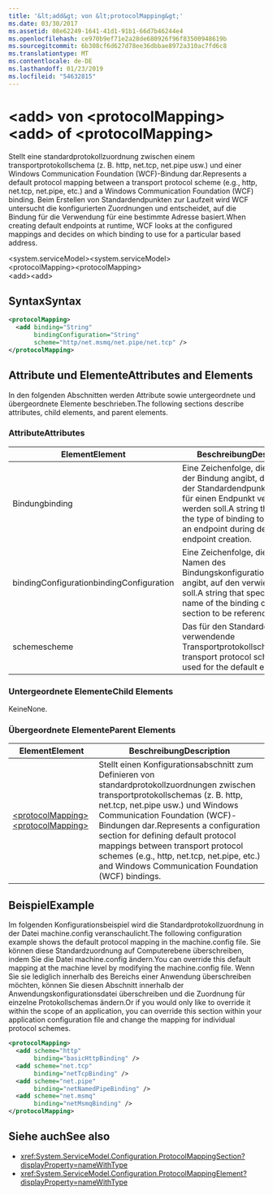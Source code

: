 ```yaml
---
title: '&lt;add&gt; von &lt;protocolMapping&gt;'
ms.date: 03/30/2017
ms.assetid: 08e62249-1641-41d1-91b1-66d7b46244e4
ms.openlocfilehash: ce970b9ef71e2a28de680926f96f83500948619b
ms.sourcegitcommit: 6b308cf6d627d78ee36dbbae8972a310ac7fd6c8
ms.translationtype: MT
ms.contentlocale: de-DE
ms.lasthandoff: 01/23/2019
ms.locfileid: "54632815"
---
```

# <a name="ltaddgt-of-ltprotocolmappinggt"></a><span data-ttu-id="2c399-102">&lt;add&gt; von &lt;protocolMapping&gt;</span><span class="sxs-lookup"><span data-stu-id="2c399-102">&lt;add&gt; of &lt;protocolMapping&gt;</span></span>
<span data-ttu-id="2c399-103">Stellt eine standardprotokollzuordnung zwischen einem transportprotokollschema (z. B. http, net.tcp, net.pipe usw.) und einer Windows Communication Foundation (WCF)-Bindung dar.</span><span class="sxs-lookup"><span data-stu-id="2c399-103">Represents a default protocol mapping between a transport protocol scheme (e.g., http, net.tcp, net.pipe, etc.) and a Windows Communication Foundation (WCF) binding.</span></span> <span data-ttu-id="2c399-104">Beim Erstellen von Standardendpunkten zur Laufzeit wird WCF untersucht die konfigurierten Zuordnungen und entscheidet, auf die Bindung für die Verwendung für eine bestimmte Adresse basiert.</span><span class="sxs-lookup"><span data-stu-id="2c399-104">When creating default endpoints at runtime, WCF looks at the configured mappings and decides on which binding to use for a particular based address.</span></span>  
  
 <span data-ttu-id="2c399-105">\<system.serviceModel></span><span class="sxs-lookup"><span data-stu-id="2c399-105">\<system.serviceModel></span></span>  
<span data-ttu-id="2c399-106">\<protocolMapping></span><span class="sxs-lookup"><span data-stu-id="2c399-106">\<protocolMapping></span></span>  
<span data-ttu-id="2c399-107">\<add></span><span class="sxs-lookup"><span data-stu-id="2c399-107">\<add></span></span>  
  
## <a name="syntax"></a><span data-ttu-id="2c399-108">Syntax</span><span class="sxs-lookup"><span data-stu-id="2c399-108">Syntax</span></span>  
  
```xml  
<protocolMapping>
  <add binding="String"
       bindingConfiguration="String"
       scheme="http/net.msmq/net.pipe/net.tcp" />
</protocolMapping>
```  
  
## <a name="attributes-and-elements"></a><span data-ttu-id="2c399-109">Attribute und Elemente</span><span class="sxs-lookup"><span data-stu-id="2c399-109">Attributes and Elements</span></span>  
 <span data-ttu-id="2c399-110">In den folgenden Abschnitten werden Attribute sowie untergeordnete und übergeordnete Elemente beschrieben.</span><span class="sxs-lookup"><span data-stu-id="2c399-110">The following sections describe attributes, child elements, and parent elements.</span></span>  
  
### <a name="attributes"></a><span data-ttu-id="2c399-111">Attribute</span><span class="sxs-lookup"><span data-stu-id="2c399-111">Attributes</span></span>  
  
|<span data-ttu-id="2c399-112">Element</span><span class="sxs-lookup"><span data-stu-id="2c399-112">Element</span></span>|<span data-ttu-id="2c399-113">Beschreibung</span><span class="sxs-lookup"><span data-stu-id="2c399-113">Description</span></span>|  
|-------------|-----------------|  
|<span data-ttu-id="2c399-114">Bindung</span><span class="sxs-lookup"><span data-stu-id="2c399-114">binding</span></span>|<span data-ttu-id="2c399-115">Eine Zeichenfolge, die den Typ der Bindung angibt, die während der Standardendpunkterstellung für einen Endpunkt verwendet werden soll.</span><span class="sxs-lookup"><span data-stu-id="2c399-115">A string that specifies the type of binding to be used for an endpoint during default endpoint creation.</span></span>|  
|<span data-ttu-id="2c399-116">bindingConfiguration</span><span class="sxs-lookup"><span data-stu-id="2c399-116">bindingConfiguration</span></span>|<span data-ttu-id="2c399-117">Eine Zeichenfolge, die den Namen des Bindungskonfigurationsabschnitts angibt, auf den verwiesen werden soll.</span><span class="sxs-lookup"><span data-stu-id="2c399-117">A string that specifies the name of the binding configuration section to be referenced.</span></span>|  
|<span data-ttu-id="2c399-118">scheme</span><span class="sxs-lookup"><span data-stu-id="2c399-118">scheme</span></span>|<span data-ttu-id="2c399-119">Das für den Standardendpunkt zu verwendende Transportprotokollschema.</span><span class="sxs-lookup"><span data-stu-id="2c399-119">The transport protocol scheme to be used for the default endpoint.</span></span>|  
  
### <a name="child-elements"></a><span data-ttu-id="2c399-120">Untergeordnete Elemente</span><span class="sxs-lookup"><span data-stu-id="2c399-120">Child Elements</span></span>  
 <span data-ttu-id="2c399-121">Keine</span><span class="sxs-lookup"><span data-stu-id="2c399-121">None.</span></span>  
  
### <a name="parent-elements"></a><span data-ttu-id="2c399-122">Übergeordnete Elemente</span><span class="sxs-lookup"><span data-stu-id="2c399-122">Parent Elements</span></span>  
  
|<span data-ttu-id="2c399-123">Element</span><span class="sxs-lookup"><span data-stu-id="2c399-123">Element</span></span>|<span data-ttu-id="2c399-124">Beschreibung</span><span class="sxs-lookup"><span data-stu-id="2c399-124">Description</span></span>|  
|-------------|-----------------|  
|[<span data-ttu-id="2c399-125">\<protocolMapping></span><span class="sxs-lookup"><span data-stu-id="2c399-125">\<protocolMapping></span></span>](../../../../../docs/framework/configure-apps/file-schema/wcf/protocolmapping.md)|<span data-ttu-id="2c399-126">Stellt einen Konfigurationsabschnitt zum Definieren von standardprotokollzuordnungen zwischen transportprotokollschemas (z. B. http, net.tcp, net.pipe usw.) und Windows Communication Foundation (WCF)-Bindungen dar.</span><span class="sxs-lookup"><span data-stu-id="2c399-126">Represents a configuration section for defining default protocol mappings between transport protocol schemes (e.g., http, net.tcp, net.pipe, etc.) and Windows Communication Foundation (WCF) bindings.</span></span>|  
  
## <a name="example"></a><span data-ttu-id="2c399-127">Beispiel</span><span class="sxs-lookup"><span data-stu-id="2c399-127">Example</span></span>  
 <span data-ttu-id="2c399-128">Im folgenden Konfigurationsbeispiel wird die Standardprotokollzuordnung in der Datei machine.config veranschaulicht.</span><span class="sxs-lookup"><span data-stu-id="2c399-128">The following configuration example shows the default protocol mapping in the machine.config file.</span></span> <span data-ttu-id="2c399-129">Sie können diese Standardzuordnung auf Computerebene überschreiben, indem Sie die Datei machine.config ändern.</span><span class="sxs-lookup"><span data-stu-id="2c399-129">You can override this default mapping at the machine level by modifying the machine.config file.</span></span> <span data-ttu-id="2c399-130">Wenn Sie sie lediglich innerhalb des Bereichs einer Anwendung überschreiben möchten, können Sie diesen Abschnitt innerhalb der Anwendungskonfigurationsdatei überschreiben und die Zuordnung für einzelne Protokollschemas ändern.</span><span class="sxs-lookup"><span data-stu-id="2c399-130">Or if you would only like to override it within the scope of an application, you can override this section within your application configuration file and change the mapping for individual protocol schemes.</span></span>  
  
```xml  
<protocolMapping>
  <add scheme="http"
       binding="basicHttpBinding" />
  <add scheme="net.tcp"
       binding="netTcpBinding" />
  <add scheme="net.pipe"
       binding="netNamedPipeBinding" />
  <add scheme="net.msmq"
       binding="netMsmqBinding" />
</protocolMapping>
```  
  
## <a name="see-also"></a><span data-ttu-id="2c399-131">Siehe auch</span><span class="sxs-lookup"><span data-stu-id="2c399-131">See also</span></span>
- <xref:System.ServiceModel.Configuration.ProtocolMappingSection?displayProperty=nameWithType>
- <xref:System.ServiceModel.Configuration.ProtocolMappingElement?displayProperty=nameWithType>
